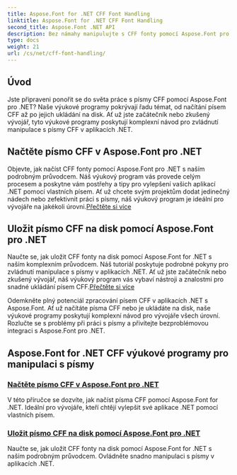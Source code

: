 ```yaml
---
title: Aspose.Font for .NET CFF Font Handling
linktitle: Aspose.Font for .NET CFF Font Handling
second_title: Aspose.Font .NET API
description: Bez námahy manipulujte s CFF fonty pomocí Aspose.Font pro .NET. Naučte se bezproblémově načítat a ukládat písma CFF ve svých aplikacích .NET. #Apose #Písmo
type: docs
weight: 21
url: /cs/net/cff-font-handling/
---
```

## Úvod

Jste připraveni ponořit se do světa práce s písmy CFF pomocí Aspose.Font pro .NET? Naše výukové programy pokrývají řadu témat, od načítání písem CFF až po jejich ukládání na disk. Ať už jste začátečník nebo zkušený vývojář, tyto výukové programy poskytují komplexní návod pro zvládnutí manipulace s písmy CFF v aplikacích .NET.

## Načtěte písmo CFF v Aspose.Font pro .NET

Objevte, jak načíst CFF fonty pomocí Aspose.Font pro .NET s naším podrobným průvodcem. Náš výukový program vás provede celým procesem a poskytne vám postřehy a tipy pro vylepšení vašich aplikací .NET pomocí vlastních písem. Ať už chcete svým projektům dodat jedinečný nádech nebo zefektivnit práci s písmy, náš výukový program je ideální pro vývojáře na jakékoli úrovni.[Přečtěte si více](./load-cff-font/)

## Uložit písmo CFF na disk pomocí Aspose.Font pro .NET

 Naučte se, jak uložit CFF fonty na disk pomocí Aspose.Font for .NET s naším komplexním průvodcem. Náš tutoriál poskytuje podrobné pokyny pro zvládnutí manipulace s písmy v aplikacích .NET. Ať už jste začátečník nebo zkušený vývojář, náš výukový program vás vybaví nástroji a znalostmi pro snadné ukládání písem CFF.[Přečtěte si více](./save-cff-font-to-disc/)

Odemkněte plný potenciál zpracování písem CFF v aplikacích .NET s Aspose.Font. Ať už načítáte písma CFF nebo je ukládáte na disk, naše výukové programy poskytují komplexní návod pro vývojáře všech úrovní. Rozlučte se s problémy při práci s písmy a přivítejte bezproblémovou integraci s Aspose.Font pro .NET. 
## Aspose.Font for .NET CFF výukové programy pro manipulaci s písmy
### [Načtěte písmo CFF v Aspose.Font pro .NET](./load-cff-font/)
V této příručce se dozvíte, jak načíst písma CFF pomocí Aspose.Font for .NET. Ideální pro vývojáře, kteří chtějí vylepšit své aplikace .NET pomocí vlastních písem.
### [Uložit písmo CFF na disk pomocí Aspose.Font pro .NET](./save-cff-font-to-disc/)
Naučte se, jak uložit CFF fonty na disk pomocí Aspose.Font for .NET s naším podrobným průvodcem. Ovládněte snadno manipulaci s písmy v aplikacích .NET.
